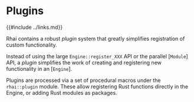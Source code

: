 Plugins
=======

{{#include ../links.md}}

Rhai contains a robust _plugin_ system that greatly simplifies registration of custom
functionality.

Instead of using the large `Engine::register_XXX` API or the parallel [`Module`] API,
a _plugin_ simplifies the work of creating and registering new functionality in an [`Engine`].

Plugins are processed via a set of procedural macros under the `rhai::plugin` module. These
allow registering Rust functions directly in the Engine, or adding Rust modules as packages.
